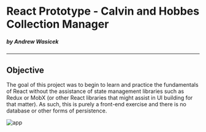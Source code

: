 # React Prototype - Calvin and Hobbes Collection Manager

##### by Andrew Wasicek

-----------

## Objective

The goal of this project was to begin to learn and practice the fundamentals of React
without the assistance of state management libraries such as Redux or MobX (or other React libraries that might assist in UI building for that matter).  As such, this is purely a front-end exercise and there is no database or other forms of persistence.

![app](https://github.com/awasicek/calvin-hobbes-react/blob/master/public/assets/app-screenshot.png?raw=true)
